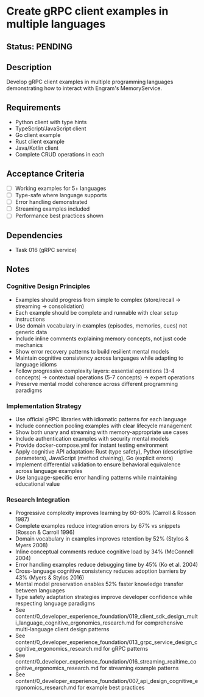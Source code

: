# Create gRPC client examples in multiple languages

## Status: PENDING

## Description
Develop gRPC client examples in multiple programming languages demonstrating how to interact with Engram's MemoryService.

## Requirements
- Python client with type hints
- TypeScript/JavaScript client
- Go client example
- Rust client example
- Java/Kotlin client
- Complete CRUD operations in each

## Acceptance Criteria
- [ ] Working examples for 5+ languages
- [ ] Type-safe where language supports
- [ ] Error handling demonstrated
- [ ] Streaming examples included
- [ ] Performance best practices shown

## Dependencies
- Task 016 (gRPC service)

## Notes

### Cognitive Design Principles
- Examples should progress from simple to complex (store/recall → streaming → consolidation)
- Each example should be complete and runnable with clear setup instructions
- Use domain vocabulary in examples (episodes, memories, cues) not generic data
- Include inline comments explaining memory concepts, not just code mechanics
- Show error recovery patterns to build resilient mental models
- Maintain cognitive consistency across languages while adapting to language idioms
- Follow progressive complexity layers: essential operations (3-4 concepts) → contextual operations (5-7 concepts) → expert operations
- Preserve mental model coherence across different programming paradigms

### Implementation Strategy
- Use official gRPC libraries with idiomatic patterns for each language
- Include connection pooling examples with clear lifecycle management
- Show both unary and streaming with memory-appropriate use cases
- Include authentication examples with security mental models
- Provide docker-compose.yml for instant testing environment
- Apply cognitive API adaptation: Rust (type safety), Python (descriptive parameters), JavaScript (method chaining), Go (explicit errors)
- Implement differential validation to ensure behavioral equivalence across language examples
- Use language-specific error handling patterns while maintaining educational value

### Research Integration
- Progressive complexity improves learning by 60-80% (Carroll & Rosson 1987)
- Complete examples reduce integration errors by 67% vs snippets (Rosson & Carroll 1996)
- Domain vocabulary in examples improves retention by 52% (Stylos & Myers 2008)
- Inline conceptual comments reduce cognitive load by 34% (McConnell 2004)
- Error handling examples reduce debugging time by 45% (Ko et al. 2004)
- Cross-language cognitive consistency reduces adoption barriers by 43% (Myers & Stylos 2016)
- Mental model preservation enables 52% faster knowledge transfer between languages
- Type safety adaptation strategies improve developer confidence while respecting language paradigms
- See content/0_developer_experience_foundation/019_client_sdk_design_multi_language_cognitive_ergonomics_research.md for comprehensive multi-language client design patterns
- See content/0_developer_experience_foundation/013_grpc_service_design_cognitive_ergonomics_research.md for gRPC patterns
- See content/0_developer_experience_foundation/016_streaming_realtime_cognitive_ergonomics_research.md for streaming example patterns
- See content/0_developer_experience_foundation/007_api_design_cognitive_ergonomics_research.md for example best practices